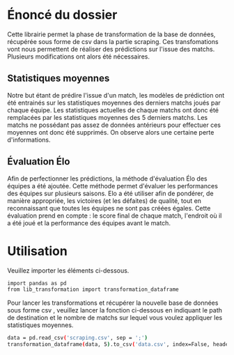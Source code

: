 # Énoncé du dossier 
Cette librairie permet la phase de transformation de la base de données, récupérée sous forme de csv dans la partie scraping. Ces transfomations vont nous permettent de réaliser des prédictions sur l'issue des matchs. Plusieurs modifications ont alors été nécessaires. 

## Statistiques moyennes

Notre but étant de prédire l'issue d'un match, les modèles de prédiction ont été entrainés sur les statistiques moyennes des derniers matchs joués par chaque équipe. Les statistiques actuelles de chaque matchs ont donc été remplacées par les statistiques moyennes des 5 derniers matchs. Les matchs ne possédant pas assez de données antérieurs pour effectuer ces moyennes ont donc été supprimés. On observe alors une certaine perte d'informations.


## Évaluation Élo

Afin de perfectionner les prédictions, la méthode d'évaluation Élo des équipes a été ajoutée. Cette méthode permet d'évaluer les performances des équipes sur plusieurs saisons. Elo a été utiliser afin de pondérer, de manière appropriée, les victoires (et les défaites) de qualité, tout en reconnaissant que toutes les équipes ne sont pas créées égales. Cette évaluation prend en compte :  le score final de chaque match, l'endroit où il a été joué et la performance des équipes avant le match.



# Utilisation

Veuillez importer les éléments ci-dessous.
```bash
import pandas as pd
from lib_transformation import transformation_dataframe
```

Pour lancer les transformations et récupérer la nouvelle base de données sous forme csv , veuillez lancer la fonction ci-dessous en indiquant le path de destination et le nombre de matchs sur lequel vous voulez appliquer les statistiques moyennes.
```bash
data = pd.read_csv('scraping.csv', sep = ';')
transformation_dataframe(data, 5).to_csv('data.csv', index=False, header=True,sep=';',encoding='utf-8-sig')
```
